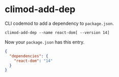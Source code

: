 # climod-add-dep

CLI codemod to add a dependency to `package.json`.

```shell
climod-add-dep --name react-dom[ --version 14]
```

Now your `package.json` has this entry.

```json
{
  "dependencies": {
    "react-dom": "14"
  }
}
```
